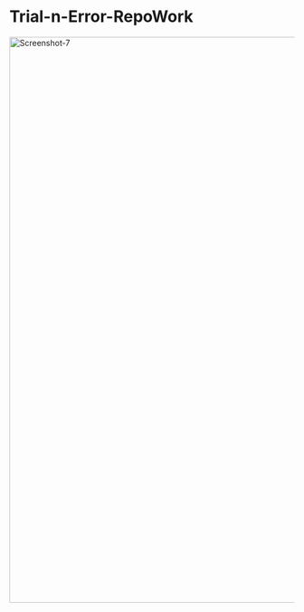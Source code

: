 # Trial-n-Error-RepoWork

<a href="https://ibb.co/zXRfjpx"><img src="https://i.ibb.co/zXRfjpx/Screenshot-7.png" alt="Screenshot-7" border="0" width="1000" /></a>
